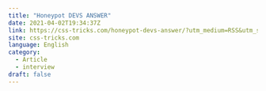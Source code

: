 ```yaml
---
title: "Honeypot DEVS ANSWER"
date: 2021-04-02T19:34:37Z
link: https://css-tricks.com/honeypot-devs-answer/?utm_medium=RSS&utm_source=news.12bit.vn
site: css-tricks.com
language: English
category:
  - Article
  - interview
draft: false
---
```

